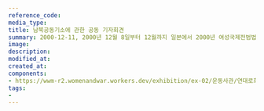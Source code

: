 ```yaml
---
reference_code:
media_type:
title: 남북공동기소에 관한 공동 기자회견
summary: 2000-12-11, 2000년 12월 8일부터 12월까지 일본에서 2000년 여성국제전범법정이 개최되었다. 남측과 북측은 남북공동기소에 관한 공동 기자회견을 가졌다. (박영숙 기증)
image:
description:
modified_at:
created_at:
components:
- https://wwm-r2.womenandwar.workers.dev/exhibition/ex-02/운동사관/연대로희망을만들다/2000.12.7-12(4)%20남북.jpg
tags:
-
---
```

